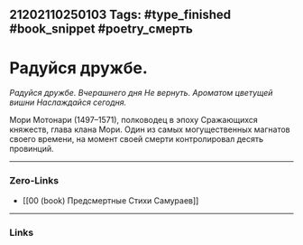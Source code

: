 21202110250103
Tags: #type_finished #book_snippet #poetry_смерть
---
# Радуйся дружбе.

*Радуйся дружбе.
Вчерашнего дня
Не вернуть.
Ароматом цветущей вишни
Наслаждайся сегодня.*

Мори Мотонари (1497–1571), полководец в эпоху Сражающихся княжеств, глава клана Мори. Один из самых могущественных магнатов своего времени, на момент своей смерти контролировал десять провинций. 

---
### Zero-Links
- [[00 (book) Предсмертные Стихи Самураев]]
---
### Links
